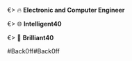 €> 🔥 **Electronic and Computer Engineer**

€> 🌐 **Intelligent40**

€> 🤖 **Brilliant40**

#Back0ff#Back0ff
